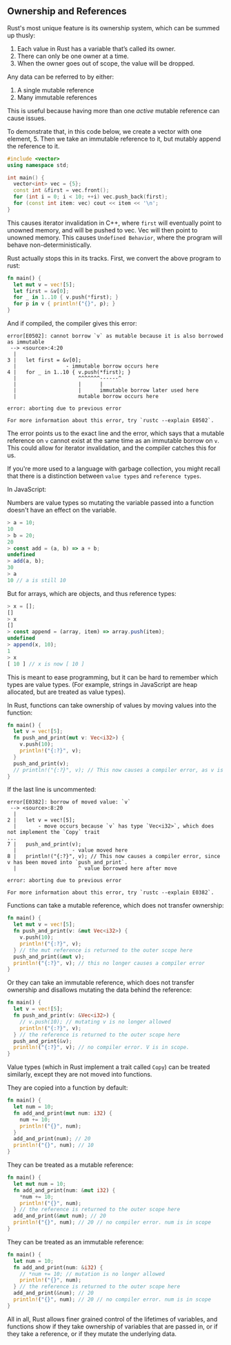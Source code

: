 ## Ownership and References

Rust's most unique feature is its ownership system, which can be summed
up thusly:

1. Each value in Rust has a variable that’s called its owner.
2. There can only be one owner at a time.
3. When the owner goes out of scope, the value will be dropped.

Any data can be referred to by either:

1. A single mutable reference
2. Many immutable references

This is useful because having more than one _active_ mutable reference
can cause issues.

To demonstrate that, in this code below, we create a vector with one
element, 5. Then we take an immutable reference to it, but mutably
append the reference to it.

```cpp
#include <vector>
using namespace std;

int main() {
  vector<int> vec = {5};
  const int &first = vec.front();
  for (int i = 0; i < 10; ++i) vec.push_back(first);
  for (const int item: vec) cout << item << '\n';
}
```

This causes iterator invalidation in C++, where `first` will eventually
point to unowned memory, and will be pushed to vec. Vec will then
point to unowned memory. This causes `Undefined Behavior`, where the
program will behave non-deterministically.

Rust actually stops this in its tracks. First, we convert the above
program to rust:

```rs
fn main() {
  let mut v = vec![5];
  let first = &v[0];
  for _ in 1..10 { v.push(*first); }
  for p in v { println!("{}", p); }
}
```

And if compiled, the compiler gives this error:

```
error[E0502]: cannot borrow `v` as mutable because it is also borrowed as immutable
 --> <source>:4:20
  |
3 |   let first = &v[0];
  |                - immutable borrow occurs here
4 |   for _ in 1..10 { v.push(*first); }
  |                    ^^^^^^^------^
  |                    |      |
  |                    |      immutable borrow later used here
  |                    mutable borrow occurs here

error: aborting due to previous error

For more information about this error, try `rustc --explain E0502`.
```

The error points us to the exact line and the error, which says that a
mutable reference on `v` cannot exist at the same time as an immutable
borrow on `v`. This could allow for iterator invalidation, and the
compiler catches this for us.

If you're more used to a language with garbage collection, you might
recall that there is a distinction between `value types` and `reference types`.

In JavaScript:

Numbers are value types so mutating the variable passed into a function
doesn't have an effect on the variable.

```js
> a = 10;
10
> b = 20;
20
> const add = (a, b) => a + b;
undefined
> add(a, b);
30
> a
10 // a is still 10
```

But for arrays, which are objects, and thus reference types:

```js
> x = [];
[]
> x
[]
> const append = (array, item) => array.push(item);
undefined
> append(x, 10);
1
> x
[ 10 ] // x is now [ 10 ]
```

This is meant to ease programming, but it can be hard to remember which
types are value types. (For example, strings in JavaScript are heap
allocated, but are treated as value types).

In Rust, functions can take ownership of values by moving values into
the function:

```rs
fn main() {
  let v = vec![5];
  fn push_and_print(mut v: Vec<i32>) {
    v.push(10);
    println!("{:?}", v);
  }
  push_and_print(v);
  // println!("{:?}", v); // This now causes a compiler error, as v is not in scope
}
```

If the last line is uncommented:

```
error[E0382]: borrow of moved value: `v`
 --> <source>:8:20
  |
2 |   let v = vec![5];
  |       - move occurs because `v` has type `Vec<i32>`, which does not implement the `Copy` trait
...
7 |   push_and_print(v);
  |                  - value moved here
8 |   println!("{:?}", v); // This now causes a compiler error, since v has been moved into `push_and_print`.
  |                    ^ value borrowed here after move

error: aborting due to previous error

For more information about this error, try `rustc --explain E0382`.
```

Functions can take a mutable reference, which does not transfer
ownership:

```rs
fn main() {
  let mut v = vec![5];
  fn push_and_print(v: &mut Vec<i32>) {
    v.push(10);
    println!("{:?}", v);
  } // the mut reference is returned to the outer scope here
  push_and_print(&mut v);
  println!("{:?}", v); // this no longer causes a compiler error
}
```

Or they can take an immutable reference, which does not transfer
ownership and disallows mutating the data behind the reference:

```rs
fn main() {
  let v = vec![5];
  fn push_and_print(v: &Vec<i32>) {
    // v.push(10); // mutating v is no longer allowed
    println!("{:?}", v);
  } // the reference is returned to the outer scope here
  push_and_print(&v);
  println!("{:?}", v); // no compiler error. V is in scope.
}
```

Value types (which in Rust implement a trait called `Copy`) can be
treated similarly, except they are not moved into functions.

They are copied into a function by default:

```rs
fn main() {
  let num = 10;
  fn add_and_print(mut num: i32) {
    num += 10;
    println!("{}", num);
  }
  add_and_print(num); // 20
  println!("{}", num); // 10
}
```

They can be treated as a mutable reference:

```rs
fn main() {
  let mut num = 10;
  fn add_and_print(num: &mut i32) {
    *num += 10;
    println!("{}", num);
  } // the reference is returned to the outer scope here
  add_and_print(&mut num); // 20
  println!("{}", num); // 20 // no compiler error. num is in scope
}
```

They can be treated as an immutable reference:

```rs
fn main() {
  let num = 10;
  fn add_and_print(num: &i32) {
    // *num += 10; // mutation is no longer allowed
    println!("{}", num);
  } // the reference is returned to the outer scope here
  add_and_print(&num); // 20
  println!("{}", num); // 20 // no compiler error. num is in scope
}
```

All in all, Rust allows finer grained control of the lifetimes of
variables, and functions show if they take ownership of variables that are
passed in, or if they take a reference, or if they mutate the underlying
data.
